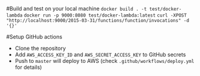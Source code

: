#Build and test on  your local machine
`docker build . -t test/docker-lambda`
`docker run -p 9000:8080 test/docker-lambda:latest`
`curl -XPOST "http://localhost:9000/2015-03-31/functions/function/invocations" -d '{}'`

#Setup GitHub actions
- Clone the repository
- Add `AWS_ACCESS_KEY_ID` and `AWS_SECRET_ACCESS_KEY` to GitHub secrets
- Push to `master` will deploy to AWS (check `.github/workflows/deploy.yml` for details)